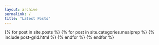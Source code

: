 ```yaml
---
layout: archive
permalink: /
title: "Latest Posts"
---
```


<div class="tiles">
{% for post in site.posts %}
  {% for post in site.categories.mealprep %}
	  {% include post-grid.html %}
  {% endfor %}
{% endfor %}
</div><!-- /.tiles -->
